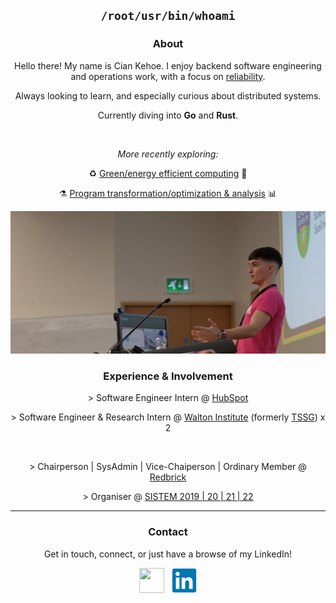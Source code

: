 <h2 align="center"><code>/root/usr/bin/whoami</code></h2>

<h3 align="center"><b>About</b></h3>
<p align="center">Hello there! My name is Cian Kehoe. I enjoy backend software engineering and operations work, with a focus on <a href="https://sre.google/books/">reliability</a>.</p>
<p align="center">Always looking to learn, and especially curious about distributed systems.</p>
<p align="center">Currently diving into <b>Go</b> and <b>Rust</b>.</p>
&nbsp;
<p align="center"><i>More recently exploring:</i></p>
<p align="center">&#9851;&#65039; <a href="https://github.com/stars/ciankehoe/lists/green-computing">Green/energy efficient computing</a> &#127795;</p>
<p align="center">&#9879;&#65039; <a href="https://www.researchgate.net/publication/220989887_Distillation_Extracting_the_essence_of_programs">Program transformation/optimization & analysis</a> &#128202;</p>




<p align="center">
  <img src="images/profile_banner.png">
</p>

<h3 align="center"><b>Experience & Involvement</b></h3>
<p align="center">> Software Engineer Intern @ <a  href="https://hubspot.com">HubSpot</a></p>
<p align="center">> Software Engineer & Research Intern @ <a  href="https://waltoninstitute.ie/">Walton Institute</a> (formerly <a href="https://en.wikipedia.org/wiki/TSSG">TSSG</a>) x 2</p>
&nbsp;
<p align="center">> Chairperson | SysAdmin | Vice-Chaiperson | Ordinary Member @ <a  href="https://redbrick.dcu.ie">Redbrick</a> </p>
<p align="center">> Organiser @ <a  href="https://sistemconf.com">SISTEM 2019 | 20 | 21 | 22</a></p>

---

<h3 align="center"><b>Contact</b></h3>
<p align="center">Get in touch, connect, or just have a browse of my LinkedIn!</p>
<p align="center">
<a href="mailto:ciantkehoe@gmail.com"><img src="https://img.icons8.com/fluent/48/000000/gmail.png" width="40" height="40"/></a>
&nbsp;
<a href="https://www.linkedin.com/in/ciankehoe"><img src="https://raw.githubusercontent.com/devicons/devicon/master/icons/linkedin/linkedin-original.svg" alt="LinkedIn" width="40" height="40" /></a>
</p>